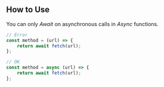## How to Use

You can only _Await_ on asynchronous calls in _Async_ functions.

```javascript
// Error
const method = (url) => {
    return await fetch(url); 
};

// OK
const method = async (url) => {
    return await fetch(url); 
};
```

